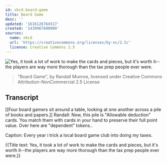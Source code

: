 ```yaml
---
id: xkcd.board-game
title: Board Game
desc: ''
updated: '1616126764517'
created: '1439967600000'
sources:
  name: xkcd
  url: 'https://creativecommons.org/licenses/by-nc/2.5/'
  license: Creative Commons 2.5
---
```

![Yes, it took a lot of work to make the cards and pieces, but it's worth it--the players are way more thorough than the tax prep people ever were.](https://imgs.xkcd.com/comics/board_game.png)
> "Board Game", by Randall Munroe, licensed under Creative Commons Attribution-NonCommercial 2.5 License

## Transcript
[[Four board gamers sit around a table, looking at one another across a pile of books and papers.]]
Randall: Now, this pile is "Allowable deduction" cards. You match them with cards in your hand to preserve their full point value. Over here are "dependent" tokens..

Caption: Every year i trick a local board game club into doing my taxes.

{{Title text: Yes, it took a lot of work to make the cards and pieces, but it's worth it--the players are way more thorough than the tax prep people ever were.}}
